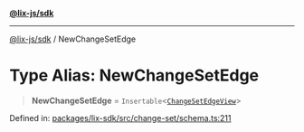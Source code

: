 [**@lix-js/sdk**](../README.md)

***

[@lix-js/sdk](../README.md) / NewChangeSetEdge

# Type Alias: NewChangeSetEdge

> **NewChangeSetEdge** = `Insertable`\<[`ChangeSetEdgeView`](ChangeSetEdgeView.md)\>

Defined in: [packages/lix-sdk/src/change-set/schema.ts:211](https://github.com/opral/monorepo/blob/0501d8fe7eed9db1f8058e8d1d58b1d613ceaf43/packages/lix-sdk/src/change-set/schema.ts#L211)
